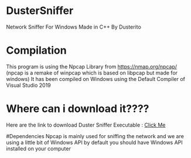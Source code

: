 # DusterSniffer
Network Sniffer For Windows Made in C++ By Dusterito


# Compilation
This program is using the Npcap Library from https://nmap.org/npcap/ (npcap is a remake of winpcap which is based on libpcap but made for windows)
It has been compiled on Windows using the Default Compiler of Visual Studio 2019 

# Where can i download it????
Here are the link to download Duster Sniffer Executable : <a href="https://www.mediafire.com/file/fubsa9yj04ulbqa/DusterSniffer.zip/file">Click Me</a>

#Dependencies
Npcap is mainly used for sniffing the network and we are using a little bit of Windows API by default you should have Windows API installed on your computer

